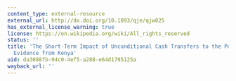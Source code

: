 ```yaml
---
content_type: external-resource
external_url: http://dx.doi.org/10.1093/qje/qjw025
has_external_license_warning: true
license: https://en.wikipedia.org/wiki/All_rights_reserved
status: ''
title: 'The Short-Term Impact of Unconditional Cash Transfers to the Poor: Experimental
  Evidence from Kenya'
uid: da3088fb-94c0-4ef5-a288-e64d1795125a
wayback_url: ''
---
```

